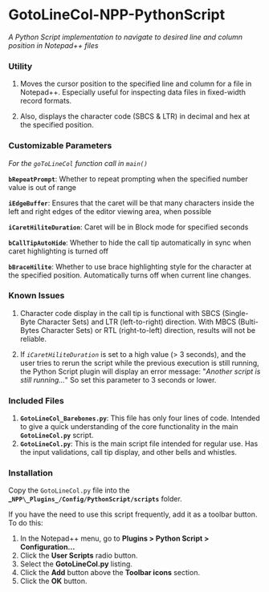 # GotoLineCol-NPP-PythonScript
_A Python Script implementation to navigate to desired line and column position in Notepad++ files_

### Utility
1. Moves the cursor position to the specified line and column for a file in Notepad++. Especially useful for inspecting data files in fixed-width record formats.

2. Also, displays the character code (SBCS & LTR) in decimal and hex at the specified position.

### Customizable Parameters
_For the `goToLineCol` function call in `main()`_

**`bRepeatPrompt`**: Whether to repeat prompting when the specified number value is out of range

**`iEdgeBuffer`**: Ensures that the caret will be that many characters inside the left and right edges of the editor viewing area, when possible

**`iCaretHiliteDuration`**: Caret will be in Block mode for specified seconds

**`bCallTipAutoHide`**: Whether to hide the call tip automatically in sync when caret highlighting is turned off

**`bBraceHilite`**: Whether to use brace highlighting style for the character at the specified position. Automatically turns off when current line changes.

### Known Issues
1. Character code display in the call tip is functional with SBCS (Single-Byte Character Sets) and LTR (left-to-right) direction. With MBCS (Bulti-Bytes Character Sets) or RTL (right-to-left) direction, results will not be reliable.

2. If _`iCaretHiliteDuration`_ is set to a high value (> 3 seconds), and the user tries to rerun the script while the previous execution is still running, the Python Script plugin will display an error message: "_Another script is still running..._" So set this parameter to 3 seconds or lower.

### Included Files
1. **`GotoLineCol_Barebones.py`**: This file has only four lines of code. Intended to give a quick understanding of the core functionality in the main **`GotoLineCol.py`** script.
2. **`GotoLineCol.py`**: This is the main script file intended for regular use. Has the input validations, call tip display, and other bells and whistles.

### Installation
Copy the `GotoLineCol.py` file into the **_`NPP\_Plugins_/Config/PythonScript/scripts`** folder.

If you have the need to use this script frequently, add it as a toolbar button. To do this:
1. In the Notepad++ menu, go to **Plugins > Python Script > Configuration...**
2. Click the **User Scripts** radio button.
3. Select the **GotoLineCol.py** listing.
4. Click the **Add** button above the **Toolbar icons** section.
5. Click the **OK** button.
